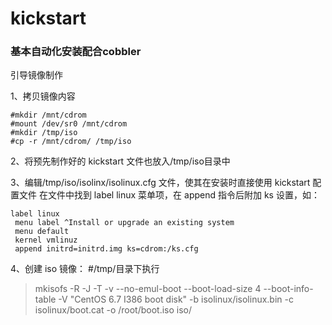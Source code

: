 # kickstart
### 基本自动化安装配合cobbler

引导镜像制作

1、拷贝镜像内容
```
#mkdir /mnt/cdrom
#mount /dev/sr0 /mnt/cdrom
#mkdir /tmp/iso
#cp -r /mnt/cdrom/ /tmp/iso
```
2、将预先制作好的 kickstart 文件也放入/tmp/iso目录中

3、编辑/tmp/iso/isolinx/isolinux.cfg 文件，使其在安装时直接使用 kickstart 配置文件
在文件中找到 label linux 菜单项，在 append 指令后附加 ks 设置，如：
```
label linux   
 menu label ^Install or upgrade an existing system
 menu default
 kernel vmlinuz
 append initrd=initrd.img ks=cdrom:/ks.cfg
```
4、创建 iso 镜像：
#/tmp/目录下执行
> mkisofs -R -J -T -v --no-emul-boot --boot-load-size 4 --boot-info-table -V "CentOS 6.7 I386 boot disk" -b isolinux/isolinux.bin -c isolinux/boot.cat -o /root/boot.iso iso/
